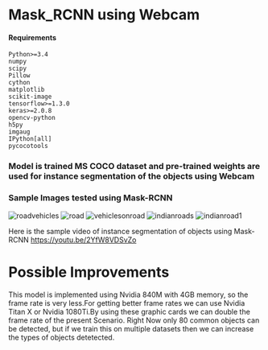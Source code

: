 # Mask_RCNN  using Webcam

#### Requirements

    Python>=3.4
    numpy
    scipy
    Pillow
    cython
    matplotlib
    scikit-image
    tensorflow>=1.3.0
    keras>=2.0.8
    opencv-python
    h5py
    imgaug
    IPython[all]
    pycocotools

### Model is trained MS COCO dataset and pre-trained weights are used for instance segmentation of the objects using Webcam 

### Sample Images tested using Mask-RCNN

![roadvehicles](https://user-images.githubusercontent.com/19996897/38748412-a02387ac-3f6b-11e8-8c67-371fdf0d0a1f.png)
![road](https://user-images.githubusercontent.com/19996897/38748414-a1fd2b78-3f6b-11e8-92aa-806038e37c2d.png)
![vehiclesonroad](https://user-images.githubusercontent.com/19996897/38748425-a7088004-3f6b-11e8-93c0-7e020aa7c0f9.png)
![indianroads](https://user-images.githubusercontent.com/19996897/38748438-b3b56614-3f6b-11e8-9e8f-eacca943e460.png)
![indianroad1](https://user-images.githubusercontent.com/19996897/38748442-b716ca46-3f6b-11e8-8f19-a09786e36ffa.png)


Here is the sample video of instance segmentation of objects using Mask-RCNN
https://youtu.be/2YfW8VDSvZo


# Possible Improvements
 This model is implemented using Nvidia 840M with 4GB memory, so the frame rate is very less.For getting better frame rates we can use Nvidia Titan X or Nvidia 1080Ti.By using these graphic cards we can double the frame rate of the present Scenario.
 Right Now only 80 common objects can be detected, but if we train this on multiple datasets then we can increase the types of objects detetected.    
        
